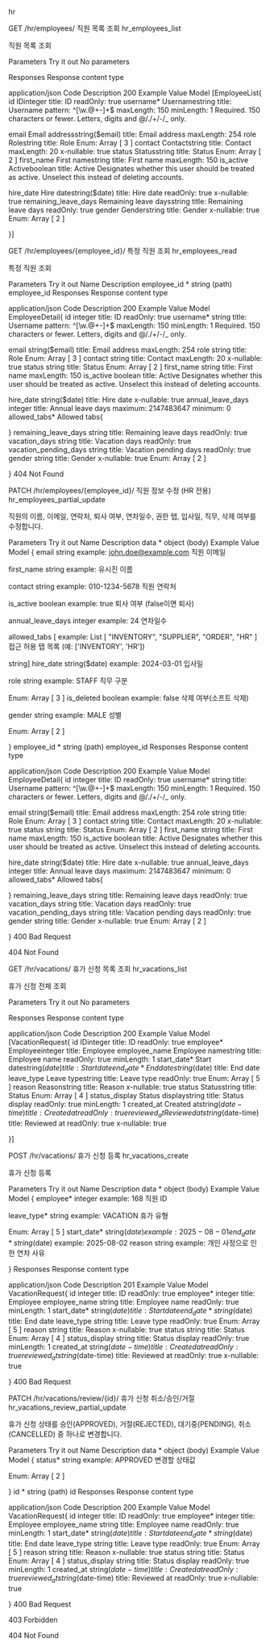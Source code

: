 hr


GET
/hr/employees/
직원 목록 조회
hr_employees_list

직원 목록 조회

Parameters
Try it out
No parameters

Responses
Response content type

application/json
Code	Description
200	
Example Value
Model
[EmployeeList{
id	IDinteger
title: ID
readOnly: true
username*	Usernamestring
title: Username
pattern: ^[\w.@+-]+$
maxLength: 150
minLength: 1
Required. 150 characters or fewer. Letters, digits and @/./+/-/_ only.

email	Email addressstring($email)
title: Email address
maxLength: 254
role	Rolestring
title: Role
Enum:
Array [ 3 ]
contact	Contactstring
title: Contact
maxLength: 20
x-nullable: true
status	Statusstring
title: Status
Enum:
Array [ 2 ]
first_name	First namestring
title: First name
maxLength: 150
is_active	Activeboolean
title: Active
Designates whether this user should be treated as active. Unselect this instead of deleting accounts.

hire_date	Hire datestring($date)
title: Hire date
readOnly: true
x-nullable: true
remaining_leave_days	Remaining leave daysstring
title: Remaining leave days
readOnly: true
gender	Genderstring
title: Gender
x-nullable: true
Enum:
Array [ 2 ]
 
}]

GET
/hr/employees/{employee_id}/
특정 직원 조회
hr_employees_read

특정 직원 조회

Parameters
Try it out
Name	Description
employee_id *
string
(path)
employee_id
Responses
Response content type

application/json
Code	Description
200	
Example Value
Model
EmployeeDetail{
id	integer
title: ID
readOnly: true
username*	string
title: Username
pattern: ^[\w.@+-]+$
maxLength: 150
minLength: 1
Required. 150 characters or fewer. Letters, digits and @/./+/-/_ only.

email	string($email)
title: Email address
maxLength: 254
role	string
title: Role
Enum:
Array [ 3 ]
contact	string
title: Contact
maxLength: 20
x-nullable: true
status	string
title: Status
Enum:
Array [ 2 ]
first_name	string
title: First name
maxLength: 150
is_active	boolean
title: Active
Designates whether this user should be treated as active. Unselect this instead of deleting accounts.

hire_date	string($date)
title: Hire date
x-nullable: true
annual_leave_days	integer
title: Annual leave days
maximum: 2147483647
minimum: 0
allowed_tabs*	Allowed tabs{
 
}
remaining_leave_days	string
title: Remaining leave days
readOnly: true
vacation_days	string
title: Vacation days
readOnly: true
vacation_pending_days	string
title: Vacation pending days
readOnly: true
gender	string
title: Gender
x-nullable: true
Enum:
Array [ 2 ]
 
}
404	
Not Found


PATCH
/hr/employees/{employee_id}/
직원 정보 수정 (HR 전용)
hr_employees_partial_update

직원의 이름, 이메일, 연락처, 퇴사 여부, 연차일수, 권한 탭, 입사일, 직무, 삭제 여부를 수정합니다.

Parameters
Try it out
Name	Description
data *
object
(body)
Example Value
Model
{
email	string
example: john.doe@example.com
직원 이메일

first_name	string
example: 유시진
이름

contact	string
example: 010-1234-5678
직원 연락처

is_active	boolean
example: true
퇴사 여부 (false이면 퇴사)

annual_leave_days	integer
example: 24
연차일수

allowed_tabs	[
example: List [ "INVENTORY", "SUPPLIER", "ORDER", "HR" ]
접근 허용 탭 목록 (예: ['INVENTORY', 'HR'])

string]
hire_date	string($date)
example: 2024-03-01
입사일

role	string
example: STAFF
직무 구분

Enum:
Array [ 3 ]
is_deleted	boolean
example: false
삭제 여부(소프트 삭제)

gender	string
example: MALE
성별

Enum:
Array [ 2 ]
 
}
employee_id *
string
(path)
employee_id
Responses
Response content type

application/json
Code	Description
200	
Example Value
Model
EmployeeDetail{
id	integer
title: ID
readOnly: true
username*	string
title: Username
pattern: ^[\w.@+-]+$
maxLength: 150
minLength: 1
Required. 150 characters or fewer. Letters, digits and @/./+/-/_ only.

email	string($email)
title: Email address
maxLength: 254
role	string
title: Role
Enum:
Array [ 3 ]
contact	string
title: Contact
maxLength: 20
x-nullable: true
status	string
title: Status
Enum:
Array [ 2 ]
first_name	string
title: First name
maxLength: 150
is_active	boolean
title: Active
Designates whether this user should be treated as active. Unselect this instead of deleting accounts.

hire_date	string($date)
title: Hire date
x-nullable: true
annual_leave_days	integer
title: Annual leave days
maximum: 2147483647
minimum: 0
allowed_tabs*	Allowed tabs{
 
}
remaining_leave_days	string
title: Remaining leave days
readOnly: true
vacation_days	string
title: Vacation days
readOnly: true
vacation_pending_days	string
title: Vacation pending days
readOnly: true
gender	string
title: Gender
x-nullable: true
Enum:
Array [ 2 ]
 
}
400	
Bad Request

404	
Not Found


GET
/hr/vacations/
휴가 신청 목록 조회
hr_vacations_list

휴가 신청 전체 조회

Parameters
Try it out
No parameters

Responses
Response content type

application/json
Code	Description
200	
Example Value
Model
[VacationRequest{
id	IDinteger
title: ID
readOnly: true
employee*	Employeeinteger
title: Employee
employee_name	Employee namestring
title: Employee name
readOnly: true
minLength: 1
start_date*	Start datestring($date)
title: Start date
end_date*	End datestring($date)
title: End date
leave_type	Leave typestring
title: Leave type
readOnly: true
Enum:
Array [ 5 ]
reason	Reasonstring
title: Reason
x-nullable: true
status	Statusstring
title: Status
Enum:
Array [ 4 ]
status_display	Status displaystring
title: Status display
readOnly: true
minLength: 1
created_at	Created atstring($date-time)
title: Created at
readOnly: true
reviewed_at	Reviewed atstring($date-time)
title: Reviewed at
readOnly: true
x-nullable: true
 
}]

POST
/hr/vacations/
휴가 신청 등록
hr_vacations_create

휴가 신청 등록

Parameters
Try it out
Name	Description
data *
object
(body)
Example Value
Model
{
employee*	integer
example: 168
직원 ID

leave_type*	string
example: VACATION
휴가 유형

Enum:
Array [ 5 ]
start_date*	string($date)
example: 2025-08-01
end_date*	string($date)
example: 2025-08-02
reason	string
example: 개인 사정으로 인한 연차
사유

 
}
Responses
Response content type

application/json
Code	Description
201	
Example Value
Model
VacationRequest{
id	integer
title: ID
readOnly: true
employee*	integer
title: Employee
employee_name	string
title: Employee name
readOnly: true
minLength: 1
start_date*	string($date)
title: Start date
end_date*	string($date)
title: End date
leave_type	string
title: Leave type
readOnly: true
Enum:
Array [ 5 ]
reason	string
title: Reason
x-nullable: true
status	string
title: Status
Enum:
Array [ 4 ]
status_display	string
title: Status display
readOnly: true
minLength: 1
created_at	string($date-time)
title: Created at
readOnly: true
reviewed_at	string($date-time)
title: Reviewed at
readOnly: true
x-nullable: true
 
}
400	
Bad Request


PATCH
/hr/vacations/review/{id}/
휴가 신청 취소/승인/거절
hr_vacations_review_partial_update

휴가 신청 상태를 승인(APPROVED), 거절(REJECTED), 대기중(PENDING), 취소(CANCELLED) 중 하나로 변경합니다.

Parameters
Try it out
Name	Description
data *
object
(body)
Example Value
Model
{
status*	string
example: APPROVED
변경할 상태값

Enum:
Array [ 2 ]
 
}
id *
string
(path)
id
Responses
Response content type

application/json
Code	Description
200	
Example Value
Model
VacationRequest{
id	integer
title: ID
readOnly: true
employee*	integer
title: Employee
employee_name	string
title: Employee name
readOnly: true
minLength: 1
start_date*	string($date)
title: Start date
end_date*	string($date)
title: End date
leave_type	string
title: Leave type
readOnly: true
Enum:
Array [ 5 ]
reason	string
title: Reason
x-nullable: true
status	string
title: Status
Enum:
Array [ 4 ]
status_display	string
title: Status display
readOnly: true
minLength: 1
created_at	string($date-time)
title: Created at
readOnly: true
reviewed_at	string($date-time)
title: Reviewed at
readOnly: true
x-nullable: true
 
}
400	
Bad Request

403	
Forbidden

404	
Not Found